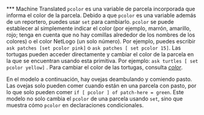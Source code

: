 ﻿*** Machine Translated
`pcolor` es una variable de parcela incorporada que informa el color de la parcela. Debido a que `pcolor` es una variable además de un reportero, puedes usar `set` para cambiarlo. `pcolor` se puede establecer al simplemente indicar el color (por ejemplo, marrón, amarillo, rojo; tenga en cuenta que no hay comillas alrededor de los nombres de los colores) o el color NetLogo (un solo número). Por ejemplo, puedes escribir `ask patches [set pcolor pink]` o `ask patches [ set pcolor 15]`. Las tortugas pueden acceder directamente y cambiar el color de la parcela en la que se encuentran usando esta primitiva. Por ejemplo: `ask turtles [ set pcolor yellow]` . Para cambiar el color de las tortugas, consulta [*color*](http://ccl.northwestern.edu/netlogo/docs/dictionary.html#color).

En el modelo a continuación, hay ovejas deambulando y comiendo pasto. Las ovejas solo pueden comer cuando están en una parcela con pasto, por lo que solo pueden comer `if [ pcolor ] of patch-here = green`. Este modelo no solo cambia el `pcolor` de una parcela usando `set`, sino que muestra cómo `pcolor` en declaraciones condicionales.